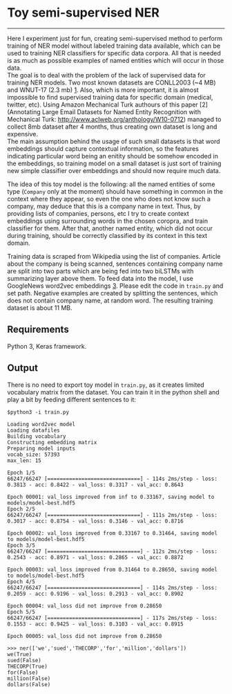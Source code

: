 # Toy semi-supervised NER
-------------------------


Here I experiment just for fun, creating semi-supervised method to perform training of NER model without labeled training data available, which can be used to training NER classifiers for specific data corpora. All that is needed is as much as possible examples of named entities which will occur in those data.<br>
The goal is to deal with the problem of the lack of supervised data for training NER models. Two most known datasets are CONLL2003 (~4 MB) and WNUT-17 (2.3 mb) [1](link:https://github.com/davidsbatista/NER-datasets). Also, which is more important, it is almost impossible to find supervised training data for specific domain (medical, twitter, etc). Using Amazon Mechanical Turk authours of this paper [2] (Annotating Large Email Datasets for Named Entity Recognition with Mechanical Turk: http://www.aclweb.org/anthology/W10-0712) managed to collect 8mb dataset after 4 months, thus creating own dataset is long and expensive.<br>
The main assumption behind the usage of such small datasets is that word embeddings should capture contextual information, so the features indicating particular word being an enitity should be somehow encoded in the embeddings, so training model on a small dataset is just sort of training new simple classifier over embeddings and should now require much data. <br>

The idea of this toy model is the following: all the named entities of some type (`Company` only at the moment) should have something in common in the context where they appear, so even the one who does not know such a company, may deduce that this is a company name in text. Thus, by providing lists of companies, persons, etc I try to create context embeddings using surrounding words in the chosen coropra, and train classifier for them. After that, another named entity, which did not occur during training, should be correctly classified by its context in this text domain. <br>


Training data is scraped from Wikipedia using the list of companies. Article about the company is being scanned, sentences containing company name are split into two parts which are being fed into two biLSTMs with summarizing layer above them. To feed data into the model, I use GoogleNews word2vec embeddings [3](https://github.com/mmihaltz/word2vec-GoogleNews-vectors). Please edit the code in `train.py` and set path. Negative examples are created by splitting the sentences, which does not contain company name, at random word. The resulting training dataset is about 11 MB.

## Requirements

Python 3, Keras framework.


## Output

There is no need to export toy model in `train.py`, as it creates limited vocabulary matrix from the dataset. You can train it in the python shell and play a bit by feeding different sentences to it:

`$python3 -i train.py`

```
Loading word2vec model
Loading datafiles
Building vocabulary
Constructing embedding matrix
Preparing model inputs
vocab_size: 57393
max_len: 15

Epoch 1/5
66247/66247 [==============================] - 114s 2ms/step - loss: 0.3813 - acc: 0.8422 - val_loss: 0.3317 - val_acc: 0.8643

Epoch 00001: val_loss improved from inf to 0.33167, saving model to models/model-best.hdf5
Epoch 2/5
66247/66247 [==============================] - 111s 2ms/step - loss: 0.3017 - acc: 0.8754 - val_loss: 0.3146 - val_acc: 0.8716

Epoch 00002: val_loss improved from 0.33167 to 0.31464, saving model to models/model-best.hdf5
Epoch 3/5
66247/66247 [==============================] - 112s 2ms/step - loss: 0.2543 - acc: 0.8971 - val_loss: 0.2865 - val_acc: 0.8872

Epoch 00003: val_loss improved from 0.31464 to 0.28650, saving model to models/model-best.hdf5
Epoch 4/5
66247/66247 [==============================] - 114s 2ms/step - loss: 0.2059 - acc: 0.9196 - val_loss: 0.2913 - val_acc: 0.8902

Epoch 00004: val_loss did not improve from 0.28650
Epoch 5/5
66247/66247 [==============================] - 117s 2ms/step - loss: 0.1553 - acc: 0.9425 - val_loss: 0.3103 - val_acc: 0.8915

Epoch 00005: val_loss did not improve from 0.28650

>>> ner(['we','sued','THECORP','for','million','dollars'])
we(True)
sued(False)
THECORP(True)
for(False)
million(False)
dollars(False)

```

